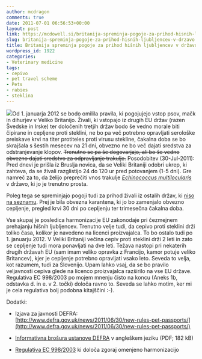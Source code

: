 ```yaml
---
author: mcdragon
comments: true
date: 2011-07-01 06:56:53+00:00
layout: post
link: https://mcdowell.si/britanija-spreminja-pogoje-za-prihod-hisnih-ljubljencev-v-drzavo-1922.html
slug: britanija-spreminja-pogoje-za-prihod-hisnih-ljubljencev-v-drzavo
title: Britanija spreminja pogoje za prihod hišnih ljubljencev v državo
wordpress_id: 1922
categories:
- Veterinary medicine
tags:
- cepivo
- pet travel scheme
- Pets
- rabies
- steklina
---
```


[![](https://dwlcvfkt1l4wn.cloudfront.net/2011/07/traveldog-1.jpg)](https://dwlcvfkt1l4wn.cloudfront.net/2011/07/traveldog.jpg)Od 1. januarja 2012 se bodo omilila pravila, ki pogojujejo vstop psov, mačk in dihurjev v Veliko Britanijo. Živali, ki vstopajo iz drugih EU držav (razen Švedske in Irske) ter določenih tretjih držav bodo še vedno morale biti čipirane in cepljene proti steklini, ne bo pa več potrebno opravljati serološke preiskave krvi na titer protiteles proti virusu stekline, čakalna doba se bo skrajšala s šestih mesecev na 21 dni, obvezno ne bo več dajati sredstva za odstranjevanje klopov. <del>Trenutno se pa še dogovarjajo, ali bo še vedno obvezno dajati sredstvo za odpravljanje trakulje.</del> Posodobitev (30-Jul-2011): Pred dnevi je prišla iz Bruslja novica, da se Veliki Britaniji odobri ukrep, ki zahteva, da se živali razglistijo 24 do 120 ur pred potovanjem (1-5 dni). Gre namreč za to, da želijo preprečiti vnos trakulje [_Echinococcus multilocularis_](http://en.wikipedia.org/wiki/Echinococcus_multilocularis) v državo, ki jo je trenutno prosta.

Poleg tega se spreminjajo pogoji tudi za prihod živali iz ostalih držav, ki [niso na seznamu](http://www.defra.gov.uk/wildlife-pets/pets/travel/pets/countries/unlisted-countries/). Prej je bila obvezna karantena, ki jo bo zamenjalo obvezno cepljenje, pregled krvi 30 dni po cepljenju ter trimesečna čakalna doba.

Vse skupaj je posledica harmonizacije EU zakonodaje pri čezmejnem prehajanju hišnih ljubljencev. Trenutno velje tudi, da cepivo proti steklini drži toliko časa, kolikor je navedeno na licenci proizvajalca. To bo ostalo tudi po 1. januarju 2012. V Veliki Britaniji večina cepiv proti steklini drži 2 leti in zato se cepljenje tudi mora ponavljati na dve leti. Težava nastopi pri nekaterih drugih državah EU (sam imam veliko opravka z Francijo, kamor potuje veliko Britancev), kjer je cepljenje potrebno opravljati vsako leto. Seveda to velja, kot razumem, tudi za Slovenijo. Upam lahko vsaj, da se bo pravilo veljavnosti cepiva glede na licenco proizvajalca razširilo na vse EU države. Regulativa EC 998/2003 po mojem mnenju čisto na koncu (Aneks 1b, odstavka d. in e. v 2. točki) določa ravno to. Seveda se lahko motim, ker mi je cela regulativa bolj podobna kitajščini :-).



Dodatki:



 	
  * Izjava za javnosti DEFRA: [http://www.defra.gov.uk/news/2011/06/30/new-rules-pet-passports/](http://www.defra.gov.uk/news/2011/06/30/new-rules-pet-passports/)

 	
  * [Informativna brošura ustanove DEFRA](https://dwlcvfkt1l4wn.cloudfront.net/2011/07/pb13582-bringing-pets-into-uk-110629.pdf) v angleškem jeziku (PDF; 182 kB)

 	
  * [Regulativa EC 998/2003](http://ec.europa.eu/food/animal/liveanimals/pets/index_en.htm) ki določa zgoraj omenjeno harmonizacijo


